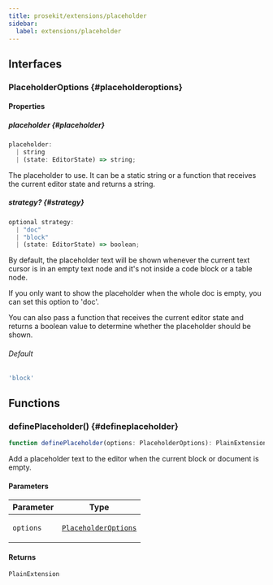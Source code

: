 ```yaml
---
title: prosekit/extensions/placeholder
sidebar:
  label: extensions/placeholder
---
```


<!-- DEBUG memberWithGroups 1 -->

<!-- DEBUG memberWithGroups 4 -->

<!-- DEBUG memberWithGroups 7 -->

<!-- DEBUG memberWithGroups 8 -->

<!-- DEBUG memberWithGroups 9 -->

## Interfaces

### PlaceholderOptions {#placeholderoptions}

<!-- DEBUG memberWithGroups 1 -->

<!-- DEBUG memberWithGroups 4 -->

<!-- DEBUG memberWithGroups 7 -->

<!-- DEBUG memberWithGroups 8 -->

<!-- DEBUG memberWithGroups 9 -->

#### Properties

##### placeholder {#placeholder}

```ts
placeholder: 
  | string
  | (state: EditorState) => string;
```

The placeholder to use. It can be a static string or a function that
receives the current editor state and returns a string.

##### strategy? {#strategy}

```ts
optional strategy: 
  | "doc"
  | "block"
  | (state: EditorState) => boolean;
```

By default, the placeholder text will be shown whenever the current text
cursor is in an empty text node and it's not inside a code block or a
table node.

If you only want to show the placeholder when the whole doc is empty, you
can set this option to 'doc'.

You can also pass a function that receives the current editor state and
returns a boolean value to determine whether the placeholder should be
shown.

###### Default

```ts
'block'
```

<!-- DEBUG memberWithGroups 10 -->

## Functions

### definePlaceholder() {#defineplaceholder}

```ts
function definePlaceholder(options: PlaceholderOptions): PlainExtension;
```

Add a placeholder text to the editor when the current block or document is
empty.

#### Parameters

<table>
<thead>
<tr>
<th>Parameter</th>
<th>Type</th>
</tr>
</thead>
<tbody>
<tr>
<td>

`options`

</td>
<td>

[`PlaceholderOptions`](#placeholderoptions)

</td>
</tr>
</tbody>
</table>

#### Returns

`PlainExtension`

<!-- DEBUG memberWithGroups 10 -->
